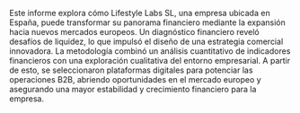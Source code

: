 Este informe explora cómo Lifestyle Labs SL, una empresa ubicada en España, puede transformar su panorama financiero mediante la expansión hacia nuevos mercados europeos. 
Un diagnóstico financiero reveló desafíos de liquidez, lo que impulsó el diseño de una estrategia comercial innovadora. 
La metodología combinó un análisis cuantitativo de indicadores financieros con una exploración cualitativa del entorno empresarial. 
A partir de esto, se seleccionaron plataformas digitales para potenciar las operaciones B2B, abriendo oportunidades en el mercado europeo y asegurando una mayor estabilidad y crecimiento financiero para la empresa.
